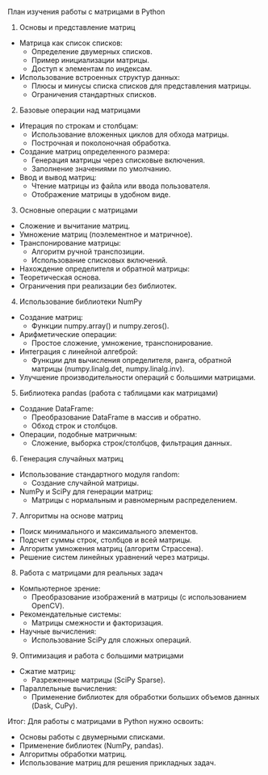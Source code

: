 План изучения работы с матрицами в Python

1. Основы и представление матриц

- Матрица как список списков:
  - Определение двумерных списков.
  - Пример инициализации матрицы.
  - Доступ к элементам по индексам.
- Использование встроенных структур данных:
  - Плюсы и минусы списка списков для представления матрицы.
  - Ограничения стандартных списков.

2. Базовые операции над матрицами

- Итерация по строкам и столбцам:
  - Использование вложенных циклов для обхода матрицы.
  - Построчная и поколоночная обработка.
- Создание матриц определенного размера:
  - Генерация матрицы через списковые включения.
  - Заполнение значениями по умолчанию.
- Ввод и вывод матриц:
  - Чтение матрицы из файла или ввода пользователя.
  - Отображение матрицы в удобном виде.

3. Основные операции с матрицами

- Сложение и вычитание матриц.
- Умножение матриц (поэлементное и матричное).
- Транспонирование матрицы:
  - Алгоритм ручной транспозиции.
  - Использование списковых включений.
- Нахождение определителя и обратной матрицы:
- Теоретическая основа.
- Ограничения при реализации без библиотек.

4. Использование библиотеки NumPy

- Создание матриц:
  - Функции numpy.array() и numpy.zeros().
- Арифметические операции:
  - Простое сложение, умножение, транспонирование.
- Интеграция с линейной алгеброй:
  - Функции для вычисления определителя, ранга, обратной матрицы (numpy.linalg.det, numpy.linalg.inv).
- Улучшение производительности операций с большими матрицами.

5. Библиотека pandas (работа с таблицами как матрицами)

- Создание DataFrame:
  - Преобразование DataFrame в массив и обратно.
  - Обход строк и столбцов.
- Операции, подобные матричным:
  - Сложение, выборка строк/столбцов, фильтрация данных.

6. Генерация случайных матриц

- Использование стандартного модуля random:
  - Создание случайной матрицы.
- NumPy и SciPy для генерации матриц:
  - Матрицы с нормальным и равномерным распределением.

7. Алгоритмы на основе матриц

- Поиск минимального и максимального элементов.
- Подсчет суммы строк, столбцов и всей матрицы.
- Алгоритм умножения матриц (алгоритм Страссена).
- Решение систем линейных уравнений через матрицы.

8. Работа с матрицами для реальных задач

- Компьютерное зрение:
  - Преобразование изображений в матрицы (с использованием OpenCV).
- Рекомендательные системы:
  - Матрицы смежности и факторизация.
- Научные вычисления:
  - Использование SciPy для сложных операций.

9. Оптимизация и работа с большими матрицами

- Сжатие матриц:
  - Разреженные матрицы (SciPy Sparse).
- Параллельные вычисления:
  - Применение библиотек для обработки больших объемов данных (Dask, CuPy).

Итог:
Для работы с матрицами в Python нужно освоить:

- Основы работы с двумерными списками.
- Применение библиотек (NumPy, pandas).
- Алгоритмы обработки матриц.
- Использование матриц для решения прикладных задач.

